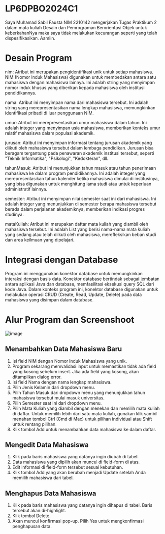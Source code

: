 # LP6DPBO2024C1

Saya Muhamad Sabil Fausta NIM 2210142 mengerjakan Tugas Praktikum 2 dalam mata kuliah Desain dan Pemrograman Berorientasi Objek untuk keberkahanNya maka saya tidak melakukan kecurangan seperti yang telah dispesifikasikan. Aamiin.

# Desain Program

nim: Atribut ini merupakan pengidentifikasi unik untuk setiap mahasiswa. NIM (Nomor Induk Mahasiswa) digunakan untuk membedakan antara satu mahasiswa dengan mahasiswa lainnya. Ini adalah string yang menyimpan nomor induk khusus yang diberikan kepada mahasiswa oleh institusi pendidikannya.

nama: Atribut ini menyimpan nama dari mahasiswa tersebut. Ini adalah string yang merepresentasikan nama lengkap mahasiswa, memungkinkan identifikasi pribadi di luar penggunaan NIM.

umur: Atribut ini merepresentasikan umur mahasiswa dalam tahun. Ini adalah integer yang menyimpan usia mahasiswa, memberikan konteks umur relatif mahasiswa dalam populasi akademik.

jurusan: Atribut ini menyimpan informasi tentang jurusan akademik yang diikuti oleh mahasiswa tersebut dalam lembaga pendidikan. Jurusan bisa beragam tergantung pada penawaran akademik institusi tersebut, seperti "Teknik Informatika", "Psikologi", "Kedokteran", dll.

tahunMasuk: Atribut ini menunjukkan tahun masuk atau tahun penerimaan mahasiswa ke dalam program pendidikannya. Ini adalah integer yang merepresentasikan tahun kalender ketika mahasiswa dimulai di institusinya, yang bisa digunakan untuk menghitung lama studi atau untuk keperluan administratif lainnya.

semester: Atribut ini menyimpan nilai semester saat ini dari mahasiswa. Ini adalah integer yang menunjukkan di semester berapa mahasiswa tersebut berada dalam perjalanan akademiknya, memberikan indikasi progres studinya.

mataKuliah: Atribut ini merupakan daftar mata kuliah yang diambil oleh mahasiswa tersebut. Ini adalah List<String> yang berisi nama-nama mata kuliah yang sedang atau telah diikuti oleh mahasiswa, merefleksikan beban studi dan area keilmuan yang dipelajari.

# Integrasi dengan Database
Program ini menggunakan konektor database untuk memungkinkan interaksi dengan basis data. Konektor database bertindak sebagai jembatan antara aplikasi Java dan database, memfasilitasi eksekusi query SQL dari kode Java. Dalam konteks program ini, konektor database digunakan untuk melakukan operasi CRUD (Create, Read, Update, Delete) pada data mahasiswa yang disimpan dalam database.

# Alur Program dan Screenshoot

![image](https://github.com/sabilfaustaa/LP5DPBO2024C1/assets/61264687/25bf1866-9b87-4069-90a0-5916a0556745)

## Menambahkan Data Mahasiswa Baru

1. Isi field NIM dengan Nomor Induk Mahasiswa yang unik.
4. Program sekarang memvalidasi input untuk memastikan tidak ada field yang kosong sebelum insert. Jika ada field yang kosong, akan ditampilkan dialog error.
3. Isi field Nama dengan nama lengkap mahasiswa.
5. Pilih Jenis Kelamin dari dropdown menu.
6. Pilih Tahun Masuk dari dropdown menu yang menunjukkan tahun mahasiswa tersebut mulai masuk universitas.
7. Pilih Semester saat ini dari dropdown menu.
8. Pilih Mata Kuliah yang diambil dengan menekan dan memilih mata kuliah di daftar. Untuk memilih lebih dari satu mata kuliah, gunakan klik sambil menahan tombol Ctrl (Cmd di Mac) untuk pilihan individual atau Shift untuk rentang pilihan.
9. Klik tombol Add untuk menambahkan data mahasiswa ke dalam daftar.

## Mengedit Data Mahasiswa

1. Klik pada baris mahasiswa yang datanya ingin diubah di tabel.
2. Data mahasiswa yang dipilih akan muncul di field-form di atas.
3. Edit informasi di field-form tersebut sesuai kebutuhan.
4. Klik tombol Add yang akan berubah menjadi Update setelah Anda memilih mahasiswa dari tabel.

## Menghapus Data Mahasiswa

1. Klik pada baris mahasiswa yang datanya ingin dihapus di tabel. Baris tersebut akan di-highlight.
2. Klik tombol Delete.
3. Akan muncul konfirmasi pop-up. Pilih Yes untuk mengkonfirmasi penghapusan data.
